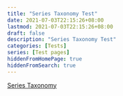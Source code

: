 ```yaml
---
title: "Series Taxonomy Test"
date: 2021-07-03T22:15:26+08:00
lastmod: 2021-07-03T22:15:26+08:00
draft: false
description: "Series Taxonomy Test"
categories: [Tests]
series: [Test pages]
hiddenFromHomePage: true
hiddenFromSearch: true
---
```


<!--more-->

[Series Taxonomy](/series)